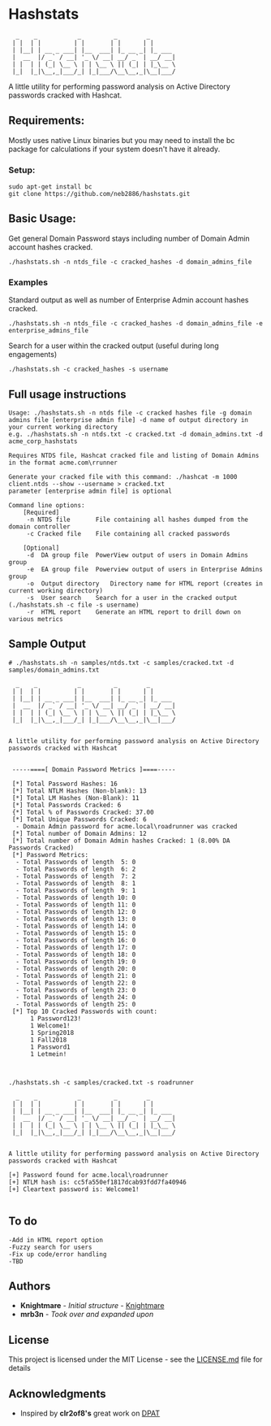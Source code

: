 # Hashstats

```
  _    _           _         _        _       
 | |  | |         | |       | |      | |      
 | |__| | __ _ ___| |__  ___| |_ __ _| |_ ___ 
 |  __  |/ _` / __| '_ \/ __| __/ _` | __/ __|
 | |  | | (_| \__ \ | | \__ \ || (_| | |_\__ \
 |_|  |_|\__,_|___/_| |_|___/\__\__,_|\__|___/
 ```

A little utility for performing password analysis on Active Directory passwords cracked with Hashcat.

## Requirements:

Mostly uses native Linux binaries but you may need to install the bc package for calculations if your system doesn't have it already.


### Setup:


```
sudo apt-get install bc
git clone https://github.com/neb2886/hashstats.git
```

## Basic Usage:

Get general Domain Password stays including number of Domain Admin account hashes cracked.

```
./hashstats.sh -n ntds_file -c cracked_hashes -d domain_admins_file 
```

### Examples

Standard output as well as number of Enterprise Admin account hashes cracked.

```
./hashstats.sh -n ntds_file -c cracked_hashes -d domain_admins_file -e enterprise_admins_file
```

Search for a user within the cracked output (useful during long engagements)

```
./hashstats.sh -c cracked_hashes -s username
```

## Full usage instructions

```
Usage: ./hashstats.sh -n ntds file -c cracked hashes file -g domain admins file [enterprise admin file] -d name of output directory in your current working directory
e.g. ./hashstats.sh -n ntds.txt -c cracked.txt -d domain_admins.txt -d acme_corp_hashstats

Requires NTDS file, Hashcat cracked file and listing of Domain Admins in the format acme.com\rrunner

Generate your cracked file with this command: ./hashcat -m 1000 client.ntds --show --username > cracked.txt
parameter [enterprise admin file] is optional

Command line options:
	[Required]
	 -n NTDS file		File containing all hashes dumped from the domain controller
	 -c Cracked file	File containing all cracked passwords

	[Optional]
	 -d  DA group file	PowerView output of users in Domain Admins group
	 -e  EA group file	Powerview output of users in Enterprise Admins group
	 -o  Output directory	Directory name for HTML report (creates in current working directory)
	 -s  User search	Search for a user in the cracked output (./hashstats.sh -c file -s username)
	 -r  HTML report	Generate an HTML report to drill down on various metrics
```

## Sample Output

```
# ./hashstats.sh -n samples/ntds.txt -c samples/cracked.txt -d samples/domain_admins.txt 

  _    _           _         _        _       
 | |  | |         | |       | |      | |      
 | |__| | __ _ ___| |__  ___| |_ __ _| |_ ___ 
 |  __  |/ _` / __| '_ \/ __| __/ _` | __/ __|
 | |  | | (_| \__ \ | | \__ \ || (_| | |_\__ \
 |_|  |_|\__,_|___/_| |_|___/\__\__,_|\__|___/
                                             

A little utility for performing password analysis on Active Directory passwords cracked with Hashcat


 -----====[ Domain Password Metrics ]====-----

 [*] Total Password Hashes: 16
 [*] Total NTLM Hashes (Non-blank): 13
 [*] Total LM Hashes (Non-Blank): 11
 [*] Total Passwords Cracked: 6
 {*] Total % of Passwords Cracked: 37.00
 [*] Total Unique Passwords Cracked: 6
  - Domain Admin password for acme.local\roadrunner was cracked
 [*] Total number of Domain Admins: 12
 [*] Total number of Domain Admin hashes Cracked: 1 (8.00% DA Passwords Cracked)
 [*] Password Metrics:
  - Total Passwords of length  5: 0
  - Total Passwords of length  6: 2
  - Total Passwords of length  7: 2
  - Total Passwords of length  8: 1
  - Total Passwords of length  9: 1
  - Total Passwords of length 10: 0
  - Total Passwords of length 11: 0
  - Total Passwords of length 12: 0
  - Total Passwords of length 13: 0
  - Total Passwords of length 14: 0
  - Total Passwords of length 15: 0
  - Total Passwords of length 16: 0
  - Total Passwords of length 17: 0
  - Total Passwords of length 18: 0
  - Total Passwords of length 19: 0
  - Total Passwords of length 20: 0
  - Total Passwords of length 21: 0
  - Total Passwords of length 22: 0
  - Total Passwords of length 23: 0
  - Total Passwords of length 24: 0
  - Total Passwords of length 25: 0
 [*] Top 10 Cracked Passwords with count:
      1 Password123!
      1 Welcome1!
      1 Spring2018
      1 Fall2018
      1 Password1
      1 Letmein!
      
      

./hashstats.sh -c samples/cracked.txt -s roadrunner

  _    _           _         _        _       
 | |  | |         | |       | |      | |      
 | |__| | __ _ ___| |__  ___| |_ __ _| |_ ___ 
 |  __  |/ _` / __| '_ \/ __| __/ _` | __/ __|
 | |  | | (_| \__ \ | | \__ \ || (_| | |_\__ \
 |_|  |_|\__,_|___/_| |_|___/\__\__,_|\__|___/
                                             

A little utility for performing password analysis on Active Directory passwords cracked with Hashcat

[+] Password found for acme.local\roadrunner
[+] NTLM hash is: cc5fa550ef1817dcab93fdd7fa40946
[+] Cleartext password is: Welcome1!
      
```

## To do

```
-Add in HTML report option
-Fuzzy search for users
-Fix up code/error handling
-TBD
```

## Authors

* **Knightmare** - *Initial structure* - [Knightmare](https://github.com/knightmare2600)
* **mrb3n**      - *Took over and expanded upon*

## License

This project is licensed under the MIT License - see the [LICENSE.md](https://github.com/neb2886/hashstats/blob/master/LICENSE) file for details

## Acknowledgments

* Inspired by  **clr2of8's** great work on [DPAT](https://github.com/clr2of8/DPAT)


